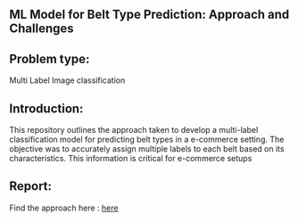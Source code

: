 ## ML Model for Belt Type Prediction: Approach and Challenges


## Problem type:

Multi Label Image classification

## Introduction:

This repository outlines the approach taken to develop a multi-label classification model for predicting belt types in a e-commerce setting. The objective was to accurately assign multiple labels to each belt based on its characteristics. This information is critical for e-commerce setups

## Report:

Find the approach here : [here](https://drive.google.com/file/d/12UTkpXP2GWGYB7FMoMTRpcbxdhbKqqyS/view?usp=drive_link)
